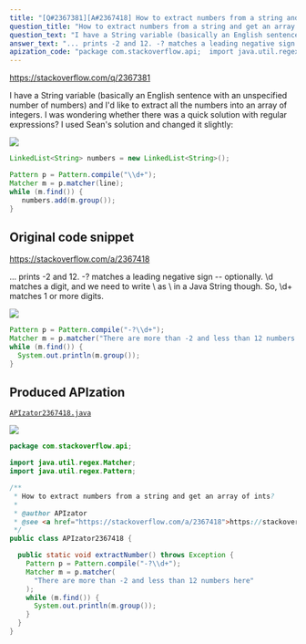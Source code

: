 ```yaml
---
title: "[Q#2367381][A#2367418] How to extract numbers from a string and get an array of ints?"
question_title: "How to extract numbers from a string and get an array of ints?"
question_text: "I have a String variable (basically an English sentence with an unspecified number of numbers) and I'd like to extract all the numbers into an array of integers. I was wondering whether there was a quick solution with regular expressions? I used Sean's solution and changed it slightly:"
answer_text: "... prints -2 and 12. -? matches a leading negative sign -- optionally. \\d matches a digit, and we need to write \\ as \\\\ in a Java String though. So, \\d+ matches 1 or more digits."
apization_code: "package com.stackoverflow.api;  import java.util.regex.Matcher; import java.util.regex.Pattern;  /**  * How to extract numbers from a string and get an array of ints?  *  * @author APIzator  * @see <a href=\"https://stackoverflow.com/a/2367418\">https://stackoverflow.com/a/2367418</a>  */ public class APIzator2367418 {    public static void extractNumber() throws Exception {     Pattern p = Pattern.compile(\"-?\\\\d+\");     Matcher m = p.matcher(       \"There are more than -2 and less than 12 numbers here\"     );     while (m.find()) {       System.out.println(m.group());     }   } }"
---
```


https://stackoverflow.com/q/2367381

I have a String variable (basically an English sentence with an unspecified number of numbers) and I&#x27;d like to extract all the numbers into an array of integers. I was wondering whether there was a quick solution with regular expressions?
I used Sean&#x27;s solution and changed it slightly:


<div class="code-logo"><img src="/stackoverflow.png" /></div>

```java
LinkedList<String> numbers = new LinkedList<String>();

Pattern p = Pattern.compile("\\d+");
Matcher m = p.matcher(line); 
while (m.find()) {
   numbers.add(m.group());
}
```


## Original code snippet

https://stackoverflow.com/a/2367418

... prints -2 and 12.
-? matches a leading negative sign -- optionally. \d matches a digit, and we need to write \ as \\ in a Java String though. So, \d+ matches 1 or more digits.

<div class="code-logo"><img src="/stackoverflow.png" /></div>

```java
Pattern p = Pattern.compile("-?\\d+");
Matcher m = p.matcher("There are more than -2 and less than 12 numbers here");
while (m.find()) {
  System.out.println(m.group());
}
```

## Produced APIzation

[`APIzator2367418.java`](https://github.com/blind-papers/apization-temp-data/raw/main/search/APIzator2367418.java)

<div class="code-logo"><img src="/apizator.png" /></div>

```java
package com.stackoverflow.api;

import java.util.regex.Matcher;
import java.util.regex.Pattern;

/**
 * How to extract numbers from a string and get an array of ints?
 *
 * @author APIzator
 * @see <a href="https://stackoverflow.com/a/2367418">https://stackoverflow.com/a/2367418</a>
 */
public class APIzator2367418 {

  public static void extractNumber() throws Exception {
    Pattern p = Pattern.compile("-?\\d+");
    Matcher m = p.matcher(
      "There are more than -2 and less than 12 numbers here"
    );
    while (m.find()) {
      System.out.println(m.group());
    }
  }
}

```